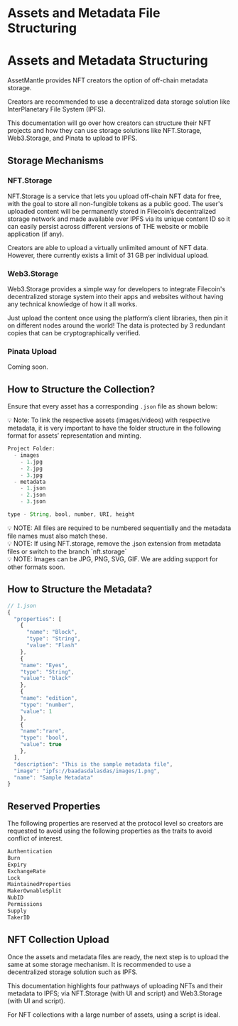 # Assets and Metadata File Structuring

# Assets and Metadata Structuring

AssetMantle provides NFT creators the option of off-chain metadata storage.

Creators are recommended to use a decentralized data storage solution like InterPlanetary File System (IPFS).

This documentation will go over how creators can structure their NFT projects and how they can use storage solutions like NFT.Storage, Web3.Storage, and Pinata to upload to IPFS.

## Storage Mechanisms

### NFT.Storage

NFT.Storage is a service that lets you upload off-chain NFT data for free, with the goal to store all non-fungible tokens as a public good. The user's uploaded content will be permanently stored in Filecoin’s decentralized storage network and made available over IPFS via its unique content ID so it can easily persist across different versions of THE website or mobile application (if any).

Creators are able to upload a virtually unlimited amount of NFT data. However, there currently exists a limit of 31 GB per individual upload.

### Web3.Storage

Web3.Storage provides a simple way for developers to integrate Filecoin's decentralized storage system into their apps and websites without having any technical knowledge of how it all works.

Just upload the content once using the platform’s client libraries, then pin it on different nodes around the world! The data is protected by 3 redundant copies that can be cryptographically verified.

### Pinata Upload

Coming soon.

## How to Structure the Collection?

Ensure that every asset has a corresponding `.json` file as shown below:

<aside>
💡 Note: To link the respective assets (images/videos) with respective metadata, it is very important to have the folder structure in the following format for assets’ representation and minting.

</aside>

```jsx
Project Folder:
  - images
    - 1.jpg
    - 2.jpg
    - 3.jpg
  - metadata
    - 1.json
    - 2.json
    - 3.json
```

```jsx
type - String, bool, number, URI, height
```

<aside>
💡 NOTE: All files are required to be numbered sequentially and the metadata file names must also match these.

</aside>

<aside>
💡 NOTE: If using NFT.storage, remove the .json extension from metadata files or switch to the branch `nft.storage`

</aside>

<aside>
💡 NOTE: Images can be JPG, PNG, SVG, GIF. We are adding support for other formats soon.

</aside>

## How to Structure the Metadata?

```jsx
// 1.json
{
  "properties": [
    {
      "name": "Block",
      "type": "String",
      "value": "Flash"
    },
    {
    "name": "Eyes",
    "type": "String",
    "value": "black"
    },
    {
    "name": "edition",
    "type": "number",
    "value": 1
    },
    {
    "name":"rare",
    "type": "bool",
    "value": true
    },
  ],
  "description": "This is the sample metadata file",
  "image": "ipfs://baadasdalasdas/images/1.png",
  "name": "Sample Metadata"
}
```

## Reserved Properties

The following properties are reserved at the protocol level so creators are requested to avoid using the following properties as the traits to avoid conflict of interest.

```jsx
Authentication
Burn
Expiry
ExchangeRate
Lock
MaintainedProperties
MakerOwnableSplit
NubID
Permissions
Supply
TakerID
```

## NFT Collection Upload

Once the assets and metadata files are ready, the next step is to upload the same at some storage mechanism. It is recommended to use a decentralized storage solution such as IPFS.

This documentation highlights four pathways of uploading NFTs and their metadata to IPFS; via NFT.Storage (with UI and script) and Web3.Storage (with UI and script).

For NFT collections with a large number of assets, using a script is ideal.